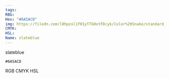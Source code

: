 ```yaml
---
tags:
RBG:
Hex: "#6A5ACD"
img: https://filedn.com/l0hpzxl1f01yT7GHxtF8cyk/Color%20Snake/standard_csv_to_svg/6A5ACD.svg
CMYK:
HSL:
Name: slateblue
---
```

slateblue
```palette
#6A5ACD
```
RGB
CMYK
HSL